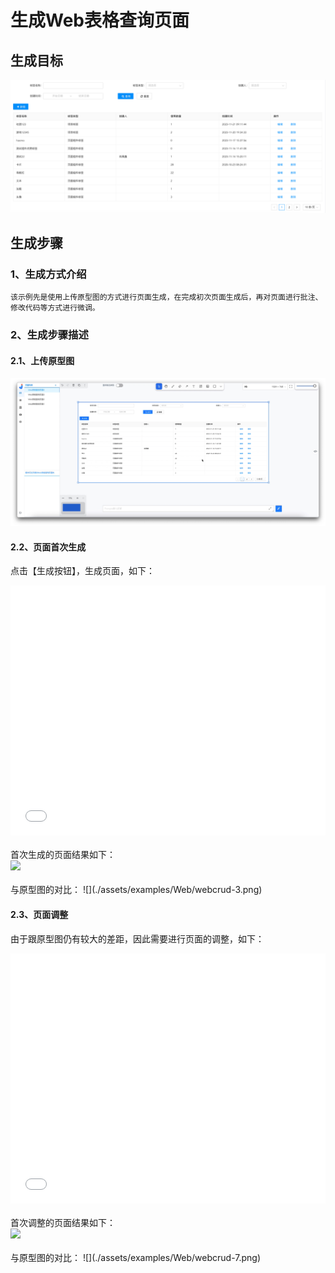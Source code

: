 # 生成Web表格查询页面

## 生成目标

![](./assets/examples/Web/标签查询表格.png)

## 生成步骤

### 1、生成方式介绍
    该示例先是使用上传原型图的方式进行页面生成，在完成初次页面生成后，再对页面进行批注、修改代码等方式进行微调。
### 2、生成步骤描述
#### 2.1、上传原型图
![](./assets/examples/Web/webcrud-1.jpg)
#### 2.2、页面首次生成

点击【生成按钮】，生成页面，如下：
<iframe style="width:100%; height:400px" src="//player.bilibili.com/player.html?aid=1951579319&bvid=BV1AC411Y7bM&cid=1468458432&p=1" scrolling="no" border="0" frameborder="no" framespacing="0" allowfullscreen="true"> </iframe>
<br><br>
首次生成的页面结果如下：
<br><image width=auto height=auto src="./assets/examples/Web/webcrud-2.jpg"/>
<br><br>
与原型图的对比：
![](./assets/examples/Web/webcrud-3.png)

#### 2.3、页面调整

由于跟原型图仍有较大的差距，因此需要进行页面的调整，如下：
<iframe style="width:100%; height:400px" src="//player.bilibili.com/player.html?aid=1251727335&bvid=BV1EJ4m1a7Y1&cid=1468461933&p=1" scrolling="no" border="0" frameborder="no" framespacing="0" allowfullscreen="true"> </iframe>
<br><br>
首次调整的页面结果如下：
<br><image width=auto height=auto src="./assets/examples/Web/webcrud-5.jpg"/>
<br><br>
与原型图的对比：
![](./assets/examples/Web/webcrud-7.png)

